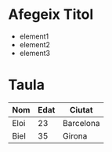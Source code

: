 # Afegeix Titol

* element1
* element2
* element3
# Taula

| Nom      | Edat | Ciutat     |
|----------|------|-----------|
| Eloi     | 23   | Barcelona |
| Biel     | 35   | Girona    |